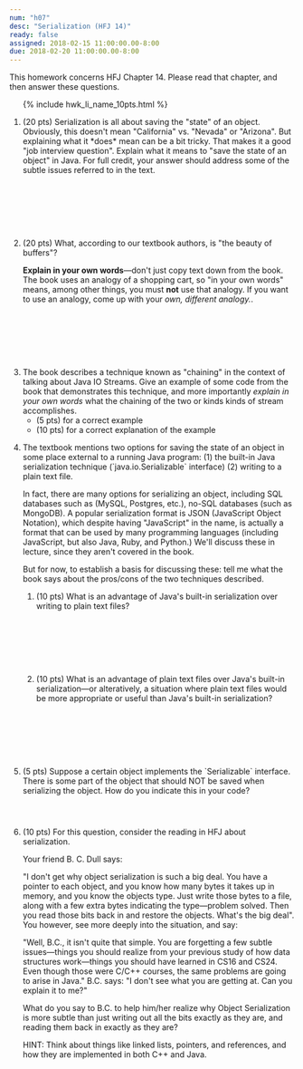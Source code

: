 ```yaml
---
num: "h07"
desc: "Serialization (HFJ 14)"
ready: false
assigned: 2018-02-15 11:00:00.00-8:00
due: 2018-02-20 11:00:00.00-8:00
---
```


This homework concerns <span data-hfj="14">HFJ Chapter 14</span>.
Please read that chapter, and then answer these questions.

<ol>

{% include hwk_li_name_10pts.html %}

<li style="margin-bottom:8em;" markdown="1"> (20 pts) Serialization is all about
saving the "state" of an object.   Obviously, this doesn't mean "California" vs. "Nevada" or "Arizona".   But explaining what it *does* mean can be a bit
tricky.   That makes it a good "job interview question".   Explain what
it means to "save the state of an object" in Java.    For full credit, your
answer should address some of the subtle issues referred to in the text.

</li>



<li style="margin-bottom:8em;" markdown="1"> (20 pts) What, according to our textbook authors, is "the beauty of buffers"?

<b>Explain in your own words</b>&mdash;don't just copy text down from the book.  The book uses an analogy of a shopping cart, so "in your own words" means, among other things, you must <b>not</b> use that analogy.  If you want to use an analogy, come up with your <em>own, different analogy.</em>.


</li>


<li style="margin-bottom:1em;" markdown="1" > The book describes a technique known as "chaining" in the context of talking about Java IO Streams.  Give an example of some code from the book that demonstrates this technique, and more importantly <em>explain in your own words</em> what the chaining of the two or kinds kinds of stream accomplishes.

<ul>
 <li> (5 pts) for a correct example
 </li>
 <li> (10 pts) for a correct explanation of the example
 </li>
</ul>
<div class="pagebreak"></div>
</li>


<li style="margin-bottom:1em;" markdown="1"> The textbook mentions two options for saving the state of an object in some place external to a running Java program: (1) the built-in Java serialization technique (`java.io.Serializable` interface) (2) writing to a plain text file.

In fact, there are many options for serializing an object, including SQL databases such as (MySQL, Postgres, etc.), no-SQL databases (such as MongoDB).   A popular serialization format is JSON (JavaScript Object Notation), which despite having "JavaScript" in the name, is actually a format that can be used by many programming languages (including JavaScript, but also Java, Ruby, and Python.)
We'll discuss these in lecture, since they aren't covered in the book.

But for now, to establish a basis for discussing these: tell me what the book says about the pros/cons of the two techniques described.

  <ol>
  <li  style="margin-bottom:8em;"> (10 pts) What is an advantage of Java's built-in serialization over writing to plain text files?
  </li>
    <li  style="margin-bottom:8em;"> (10 pts) What is an advantage of plain text files over Java's built-in serialization&mdash;or alteratively, a situation where plain text files would be more appropriate or useful than Java's built-in serialization?
    </li>

  </ol>
</li>


<li style="margin-bottom:4em;" markdown="1"> (5 pts) Suppose a certain
object implements the `Serializable` interface.  There is some part of
the object that should NOT be saved when serializing the object. How
do you indicate this in your code?
</li>

<li style="margin-bottom:12em;"> (10 pts) For this question, consider
the reading in HFJ about serialization.

Your friend B. C. Dull says:

"I don't get why object serialization is such a big deal. You have a
pointer to each object, and you know how many bytes it takes up in
memory, and you know the objects type. Just write those bytes to a
file, along with a few extra bytes indicating the type—problem
solved. Then you read those bits back in and restore the
objects. What's the big deal".  You however, see more deeply into the
situation, and say:

"Well, B.C., it isn't quite that simple. You are forgetting a few
subtle issues—things you should realize from your previous study of
how data structures work—things you should have learned in CS16 and
CS24. Even though those were C/C++ courses, the same problems are
going to arise in Java."  B.C. says: "I don't see what you are getting
at. Can you explain it to me?"

What do you say to B.C. to help him/her realize why Object
Serialization is more subtle than just writing out all the bits
exactly as they are, and reading them back in exactly as they are?

HINT: Think about things like linked lists, pointers, and references,
and how they are implemented in both C++ and Java.

</li>

</ol>

<div style="display:none">
http://UCSB-CS56-F16.github.io/hwk/h12
</div>




